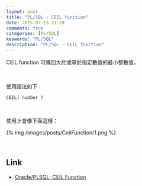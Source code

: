 ```yaml
---
layout: post
title: "PL/SQL - CEIL function"
date: 2015-07-13 21:59
comments: true
categories: [PL/SQL]
keywords: "PL/SQL"
description: "PL/SQL - CEIL function"
---
```


CEIL function 可傳回大於或等於指定數值的最小整數值。  

<!-- More -->

<br/>


使用語法如下：  

    CEIL( number )

<br/>


使用上會像下面這樣：  

{% img /images/posts/CeilFunction/1.png %}

<br/>

Link
----
* [Oracle/PLSQL: CEIL Function](http://www.techonthenet.com/oracle/functions/ceil.php)

